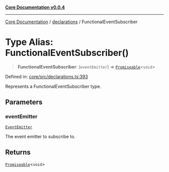 [**Core Documentation v0.0.4**](../../README.md)

***

[Core Documentation](../../modules.md) / [declarations](../README.md) / FunctionalEventSubscriber

# Type Alias: FunctionalEventSubscriber()

> **FunctionalEventSubscriber**: (`eventEmitter`) => [`Promiseable`](Promiseable.md)\<`void`\>

Defined in: [core/src/declarations.ts:393](https://github.com/stonemjs/core/blob/8c14a336c794eb98d8513b950cb1c2786962eaaf/src/declarations.ts#L393)

Represents a FunctionalEventSubscriber type.

## Parameters

### eventEmitter

[`EventEmitter`](../../events/EventEmitter/classes/EventEmitter.md)

The event emitter to subscribe to.

## Returns

[`Promiseable`](Promiseable.md)\<`void`\>
